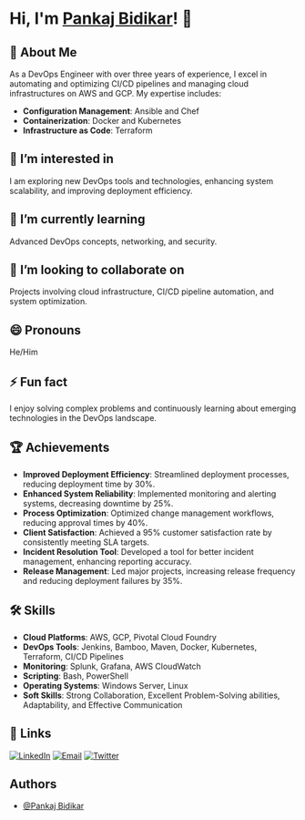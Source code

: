 # Hi, I'm [Pankaj Bidikar](https://github.com/pankaj-bidikar)! 👋

## 🚀 About Me
As a DevOps Engineer with over three years of experience, I excel in automating and optimizing CI/CD pipelines and managing cloud infrastructures on AWS and GCP. My expertise includes:
- **Configuration Management**: Ansible and Chef
- **Containerization**: Docker and Kubernetes
- **Infrastructure as Code**: Terraform

## 👀 I’m interested in
I am exploring new DevOps tools and technologies, enhancing system scalability, and improving deployment efficiency.

## 🌱 I’m currently learning
Advanced DevOps concepts, networking, and security.

## 💞️ I’m looking to collaborate on
Projects involving cloud infrastructure, CI/CD pipeline automation, and system optimization.

## 😄 Pronouns
He/Him

## ⚡ Fun fact
I enjoy solving complex problems and continuously learning about emerging technologies in the DevOps landscape.

## 🏆 Achievements
- **Improved Deployment Efficiency**: Streamlined deployment processes, reducing deployment time by 30%.
- **Enhanced System Reliability**: Implemented monitoring and alerting systems, decreasing downtime by 25%.
- **Process Optimization**: Optimized change management workflows, reducing approval times by 40%.
- **Client Satisfaction**: Achieved a 95% customer satisfaction rate by consistently meeting SLA targets.
- **Incident Resolution Tool**: Developed a tool for better incident management, enhancing reporting accuracy.
- **Release Management**: Led major projects, increasing release frequency and reducing deployment failures by 35%.

## 🛠 Skills
- **Cloud Platforms**: AWS, GCP, Pivotal Cloud Foundry
- **DevOps Tools**: Jenkins, Bamboo, Maven, Docker, Kubernetes, Terraform, CI/CD Pipelines
- **Monitoring**: Splunk, Grafana, AWS CloudWatch
- **Scripting**: Bash, PowerShell
- **Operating Systems**: Windows Server, Linux
- **Soft Skills**: Strong Collaboration, Excellent Problem-Solving abilities, Adaptability, and Effective Communication

## 🔗 Links
[![LinkedIn](https://img.shields.io/badge/linkedin-0A66C2?style=for-the-badge&logo=linkedin&logoColor=white)](https://www.linkedin.com/in/pankajbidikar/)
[![Email](https://img.shields.io/badge/email-D14836?style=for-the-badge&logo=gmail&logoColor=white)](mailto:pankaj.bidikar07@gmail.com)
[![Twitter](https://img.shields.io/badge/twitter-1DA1F2?style=for-the-badge&logo=twitter&logoColor=white)](https://twitter.com/)

## Authors
- [@Pankaj Bidikar](https://www.github.com/pankaj-bidikar)
